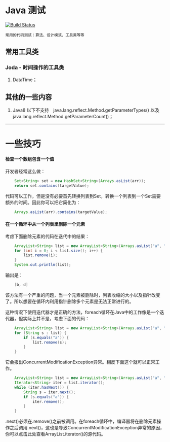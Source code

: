 Java 测试
==

[![Build Status](https://travis-ci.org/MurphyL/CaseJava.svg?branch=master)](https://travis-ci.org/MurphyL/CaseJava)

	常用的代码测试：算法、设计模式、工具类等等


## 常用工具类
 
### Joda - 时间操作的工具类

1. DataTime；

## 其他的一些内容

1. Java8 以下不支持　java.lang.reflect.Method.getParameterTypes() 以及 java.lang.reflect.Method.getParameterCount()；


-----

# 一些技巧

#### 检查一个数组包含一个值

开发者经常这么做：

```java
    Set<String> set = new HashSet<String>(Arrays.asList(arr));  
    return set.contains(targetValue);  
```
代码可以工作，但是没有必要首先转换列表到Set，转换一个列表到一个Set需要额外的时间。因此你可以把它简化为：

```java
    Arrays.asList(arr).contains(targetValue);
```
#### 在一个循环中从一个列表里删除一个元素

考虑下面删除元素的代码在迭代中的结果：

```java
    ArrayList<String> list = new ArrayList<String>(Arrays.asList("a", "b", "c", "d"));
    for (int i = 0; i < list.size(); i++) {
        list.remove(i);
    }
    System.out.println(list);
```

输出是：

```java
    [b, d]  
```

该方法有一个严重的问题，当一个元素被删除时，列表收缩的大小以及指针改变了。所以想要在循环内利用指针删除多个元素是无法正常进行的。

这种情况下使用迭代器才是正确的方法，foreach循环在Java中的工作像是一个迭代器，但实际上并不是，考虑下面的代码：

```java
    ArrayList<String> list = new ArrayList<String>(Arrays.asList("a", "b", "c", "d"));
    for (String s : list) {
        if (s.equals("a")) {
            list.remove(s);
        }
    }
```

它会报出ConcurrentModificationException异常。相反下面这个就可以正常工作。

```java
    ArrayList<String> list = new ArrayList<String>(Arrays.asList("a", "b", "c", "d"));
    Iterator<String> iter = list.iterator();
    while (iter.hasNext()) {
        String s = iter.next();
        if (s.equals("a")) {
            iter.remove();
        }
    }
```

.next()必须在.remove()之前被调用。在foreach循环中，编译器将在删除元素操作之后调用.next()，这也是导致ConcurrentModificationException异常的原因，你可以点击此处查看ArrayList.iterator()的源代码。
